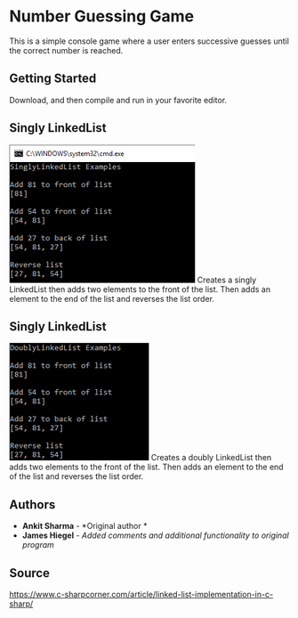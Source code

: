 # Number Guessing Game

This is a simple console game where a user enters successive guesses until the correct number is reached.

## Getting Started

Download, and then compile and run in your favorite editor.

## Singly LinkedList
![singly linkedlist operations](https://github.com/JamesHiegel/CSharp_Portfolio/blob/master/LinkedLists/img/singlelinkedlist.PNG)
Creates a singly LinkedList then adds two elements to the front of the list.
Then adds an element to the end of the list and reverses the list order.

## Singly LinkedList
![doubly linkedlist operations](https://github.com/JamesHiegel/CSharp_Portfolio/blob/master/LinkedLists/img/doublelinkedlist.PNG)
Creates a doubly LinkedList then adds two elements to the front of the list.
Then adds an element to the end of the list and reverses the list order.

## Authors

* **Ankit Sharma** - *Original author *
* **James Hiegel** - *Added comments and additional functionality to original program*

## Source

https://www.c-sharpcorner.com/article/linked-list-implementation-in-c-sharp/